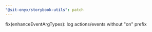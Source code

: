 ```yaml
---
"@sit-onyx/storybook-utils": patch
---
```


fix(enhanceEventArgTypes): log actions/events without "on" prefix
